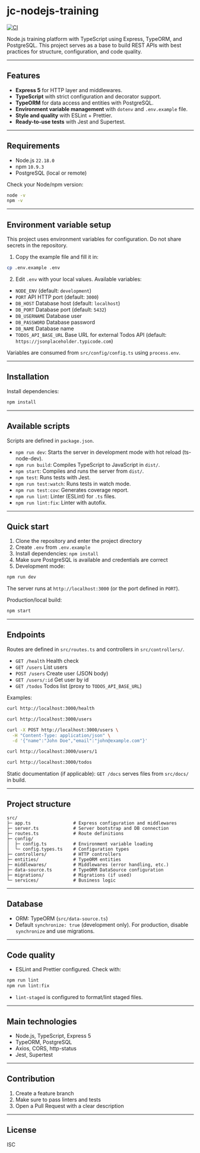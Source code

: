 # jc-nodejs-training
[![CI](https://github.com/Raven-Training/jc-nodejs-training/actions/workflows/ci.yml/badge.svg)](https://github.com/Raven-Training/jc-nodejs-training/actions/workflows/ci.yml)

Node.js training platform with TypeScript using Express, TypeORM, and PostgreSQL. This project serves as a base to build REST APIs with best practices for structure, configuration, and code quality.

---

## Features
- **Express 5** for HTTP layer and middlewares.
- **TypeScript** with strict configuration and decorator support.
- **TypeORM** for data access and entities with PostgreSQL.
- **Environment variable management** with `dotenv` and `.env.example` file.
- **Style and quality** with ESLint + Prettier.
- **Ready-to-use tests** with Jest and Supertest.

---

## Requirements
- Node.js `22.18.0`
- npm `10.9.3`
- PostgreSQL (local or remote)

Check your Node/npm version:
```bash
node -v
npm -v
```

---

## Environment variable setup
This project uses environment variables for configuration. Do not share secrets in the repository.

1) Copy the example file and fill it in:
```bash
cp .env.example .env
```
2) Edit `.env` with your local values. Available variables:
- `NODE_ENV` (default: `development`)
- `PORT` API HTTP port (default: `3000`)
- `DB_HOST` Database host (default: `localhost`)
- `DB_PORT` Database port (default: `5432`)
- `DB_USERNAME` Database user
- `DB_PASSWORD` Database password
- `DB_NAME` Database name
- `TODOS_API_BASE_URL` Base URL for external Todos API (default: `https://jsonplaceholder.typicode.com`)

Variables are consumed from `src/config/config.ts` using `process.env`.

---

## Installation
Install dependencies:
```bash
npm install
```

---

## Available scripts
Scripts are defined in `package.json`.

- `npm run dev`: Starts the server in development mode with hot reload (ts-node-dev).
- `npm run build`: Compiles TypeScript to JavaScript in `dist/`.
- `npm start`: Compiles and runs the server from `dist/`.
- `npm test`: Runs tests with Jest.
- `npm run test:watch`: Runs tests in watch mode.
- `npm run test:cov`: Generates coverage report.
- `npm run lint`: Linter (ESLint) for `.ts` files.
- `npm run lint:fix`: Linter with autofix.

---

## Quick start
1) Clone the repository and enter the project directory
2) Create `.env` from `.env.example`
3) Install dependencies: `npm install`
4) Make sure PostgreSQL is available and credentials are correct
5) Development mode:
```bash
npm run dev
```
The server runs at `http://localhost:3000` (or the port defined in `PORT`).

Production/local build:
```bash
npm start
```

---

## Endpoints
Routes are defined in `src/routes.ts` and controllers in `src/controllers/`.

- `GET /health` Health check
- `GET /users` List users
- `POST /users` Create user (JSON body)
- `GET /users/:id` Get user by id
- `GET /todos` Todos list (proxy to `TODOS_API_BASE_URL`)

Examples:
```bash
curl http://localhost:3000/health

curl http://localhost:3000/users

curl -X POST http://localhost:3000/users \
  -H "Content-Type: application/json" \
  -d '{"name":"John Doe","email":"john@example.com"}'

curl http://localhost:3000/users/1

curl http://localhost:3000/todos
```

Static documentation (if applicable): `GET /docs` serves files from `src/docs/` in build.

---

## Project structure
```
src/
├─ app.ts                # Express configuration and middlewares
├─ server.ts             # Server bootstrap and DB connection
├─ routes.ts             # Route definitions
├─ config/
│  ├─ config.ts          # Environment variable loading
│  └─ config.types.ts    # Configuration types
├─ controllers/          # HTTP controllers
├─ entities/             # TypeORM entities
├─ middlewares/          # Middlewares (error handling, etc.)
├─ data-source.ts        # TypeORM DataSource configuration
├─ migrations/           # Migrations (if used)
└─ services/             # Business logic
```

---

## Database
- ORM: TypeORM (`src/data-source.ts`)
- Default `synchronize: true` (development only). For production, disable `synchronize` and use migrations.

---

## Code quality
- ESLint and Prettier configured. Check with:
```bash
npm run lint
npm run lint:fix
```
- `lint-staged` is configured to format/lint staged files.

---

## Main technologies
- Node.js, TypeScript, Express 5
- TypeORM, PostgreSQL
- Axios, CORS, http-status
- Jest, Supertest

---

## Contribution
1) Create a feature branch
2) Make sure to pass linters and tests
3) Open a Pull Request with a clear description

---

## License
ISC
 
